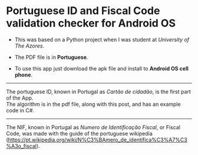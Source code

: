 Portuguese ID and Fiscal Code validation checker for Android OS
=== 

* This was based on a Python project when I was student at *University of The Azores*. 

* The PDF file is in **Portuguese**. 

* To use this app just download the apk file and install to **Android OS cell phone**.

---

The portuguese ID, known in Portugal as *Cartão de cidadão*, is the first part of the App.  
The algorithm is in the pdf file, along with this post, and has an example code in C#.

---

The NIF, known in Portugal as *Numero de Identificação Fiscal*, or Fiscal Code, was made with the guide of the portuguese wikipedia (https://pt.wikipedia.org/wiki/N%C3%BAmero_de_identifica%C3%A7%C3%A3o_fiscal). 
